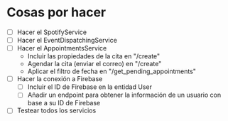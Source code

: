 # Cosas por hacer

- [ ] Hacer el SpotifyService
- [ ] Hacer el EventDispatchingService
- [ ] Hacer el AppointmentsService
    + Incluir las propiedades de la cita en "/create"
    + Agendar la cita (enviar el correo) en "/create"
    + Aplicar el filtro de fecha en "/get_pending_appointments"
- [ ] Hacer la conexión a Firebase
    + [ ] Incluir el ID de Firebase en la entidad User
    + [ ] Añadir un endpoint para obtener la información de un usuario con base
        a su ID de Firebase
- [ ] Testear todos los servicios
